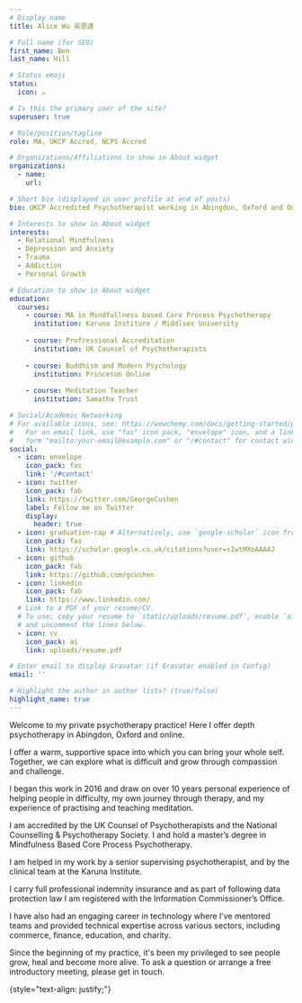 ```yaml
---
# Display name
title: Alice Wu 吳恩達

# Full name (for SEO)
first_name: Ben
last_name: Hill

# Status emoji
status:
  icon: ☕️

# Is this the primary user of the site?
superuser: true

# Role/position/tagline
role: MA, UKCP Accred, NCPS Accred

# Organizations/Affiliations to show in About widget
organizations:
  - name: 
    url: 

# Short bio (displayed in user profile at end of posts)
bio: UKCP Accredited Psychotherapist working in Abingdon, Oxford and Online.

# Interests to show in About widget
interests:
  - Relational Mindfulness
  - Depression and Anxiety
  - Trauma
  - Addiction
  - Personal Growth

# Education to show in About widget
education:
  courses:
    - course: MA in Mindfullness based Core Process Psychotherapy
      institution: Karuna Institure / Middlsex University
      
    - course: Profressional Accreditation
      institution: UK Counsel of Psychotherapists
    
    - course: Buddhism and Modern Psychology
      institution: Princeton Online
      
    - course: Meditation Teacher
      institution: Samatha Trust

# Social/Academic Networking
# For available icons, see: https://wowchemy.com/docs/getting-started/page-builder/#icons
#   For an email link, use "fas" icon pack, "envelope" icon, and a link in the
#   form "mailto:your-email@example.com" or "/#contact" for contact widget.
social:
  - icon: envelope
    icon_pack: fas
    link: '/#contact'
  - icon: twitter
    icon_pack: fab
    link: https://twitter.com/GeorgeCushen
    label: Follow me on Twitter
    display:
      header: true
  - icon: graduation-cap # Alternatively, use `google-scholar` icon from `ai` icon pack
    icon_pack: fas
    link: https://scholar.google.co.uk/citations?user=sIwtMXoAAAAJ
  - icon: github
    icon_pack: fab
    link: https://github.com/gcushen
  - icon: linkedin
    icon_pack: fab
    link: https://www.linkedin.com/
  # Link to a PDF of your resume/CV.
  # To use: copy your resume to `static/uploads/resume.pdf`, enable `ai` icons in `params.yaml`,
  # and uncomment the lines below.
  - icon: cv
    icon_pack: ai
    link: uploads/resume.pdf

# Enter email to display Gravatar (if Gravatar enabled in Config)
email: ''

# Highlight the author in author lists? (true/false)
highlight_name: true
---
```


Welcome to my private psychotherapy practice! Here I offer depth psychotherapy in Abingdon, Oxford and online.

I offer a warm, supportive space into which you can bring your whole self. Together, we can explore what is difficult and grow through compassion and challenge. 

I began this work in 2016 and draw on over 10 years personal experience of helping people in difficulty, my own journey through therapy, and my experience of practising and teaching meditation. 

I am accredited by the UK Counsel of Psychotherapists and the National Counselling & Psychotherapy Society. I and hold a master’s degree in Mindfulness Based Core Process Psychotherapy.

I am helped in my work by a senior supervising psychotherapist, and by the clinical team at the Karuna Institute.

I carry full professional indemnity insurance and as part of following data protection law I am registered with the Information Commissioner’s Office.

I have also had an engaging career in technology where I’ve mentored teams and provided technical expertise across various sectors, including commerce, finance, education, and charity.

Since the beginning of my practice, it's been my privileged to see people grow, heal and become more alive. To ask a question or arrange a free introductory meeting, please get in touch.


{style="text-align: justify;"}
